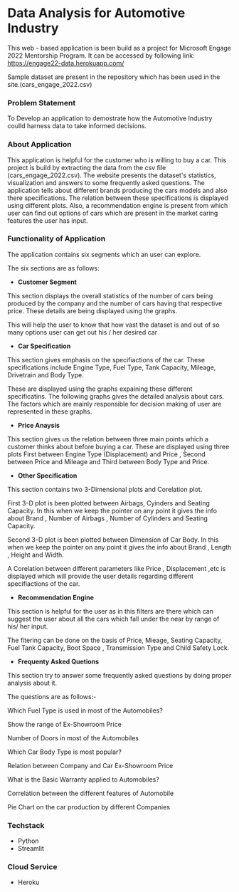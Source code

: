 # Data Analysis for Automotive Industry

This web - based application is been build as a project for Microsoft Engage 2022 Mentorship Program. It can be accessed by following link: https://engage22-data.herokuapp.com/

Sample dataset are present in the repository which has been used in the site.(cars_engage_2022.csv)

### Problem Statement

To Develop an application to demostrate how the Automotive Industry coulld harness data to take informed decisions.

### About Application

This application is helpful for the customer who is willing to buy a car. This project is build by extracting the data from the csv file (cars_engage_2022.csv). The website presents the dataset's statistics, visualization and answers to some frequently asked questions. The application tells about different brands producing the cars models and also there specifications. The relation between these specifications is displayed using different plots. Also, a recommendation engine is present from which user can find out options of cars which are present in the market caring features the user has input.

### Functionality of Application

The application contains six segments which an user can explore.

The six sections are as follows:

* **Customer Segment**

This section displays the overall statistics of the number of cars being produced by the company and the number of cars having that respective price. These details are being displayed using the graphs.

This will help the user to know that how vast the dataset is and out of so many options user can get out his / her desired car

* **Car Specification**

This section gives emphasis on the specifiactions of the car. These specifications include Engine Type, Fuel Type, Tank Capacity, Mileage, Drivetrain and Body Type.

These are displayed using the graphs expaining these different specificatins. The following graphs gives the detailed analysis about cars. The factors which are mainly responsible for decision making of user are represented in these graphs.

* **Price Anaysis**

This section gives us the relation between three main points which a customer thinks about before buying a car. These are displayed using three plots First between Engine Type (Displacement) and Price , Second between Price and Mileage and Third between Body Type and Price.

* **Other Specification**

This section contains two 3-Dimensional plots and Corelation plot. 

First 3-D plot is been plotted between Airbags, Cyinders and Seating Capacity. In this when we keep the pointer on any point it gives the info about Brand , Number of Airbags , Number of Cylinders and Seating Capacity.

Second 3-D plot is been plotted between Dimension of Car Body. In this when we keep the pointer on any point it gives the info about Brand , Length , Height and Width.

A Corelation between different parameters like Price , Displacement ,etc is displayed which will provide the user details regarding different specifiactions of the car.

* **Recommendation Engine** 

This section is helpful for the user as in this filters are there which can suggest the user about all the cars which fall under the near by range of his/ her input.

The fitering can be done on the basis of Price, Mieage, Seating Capacity, Fuel Tank Capacity, Boot Space , Transmission Type and Child Safety Lock.

* **Frequenty Asked Quetions**

This section try to answer some frequently asked questions by doing proper analysis about it.

The questions are as follows:-

Which Fuel Type is used in most of the Automobiles?

Show the range of Ex-Showroom Price

Number of Doors in most of the Automobiles

Which Car Body Type is most popular?

Relation between Company and Car Ex-Showroom Price

What is the Basic Warranty applied to Automobiles?

Correlation between the different features of Automobile

Pie Chart on the car production by different Companies

### Techstack

* Python  
* Streamlit

### Cloud Service

* Heroku
